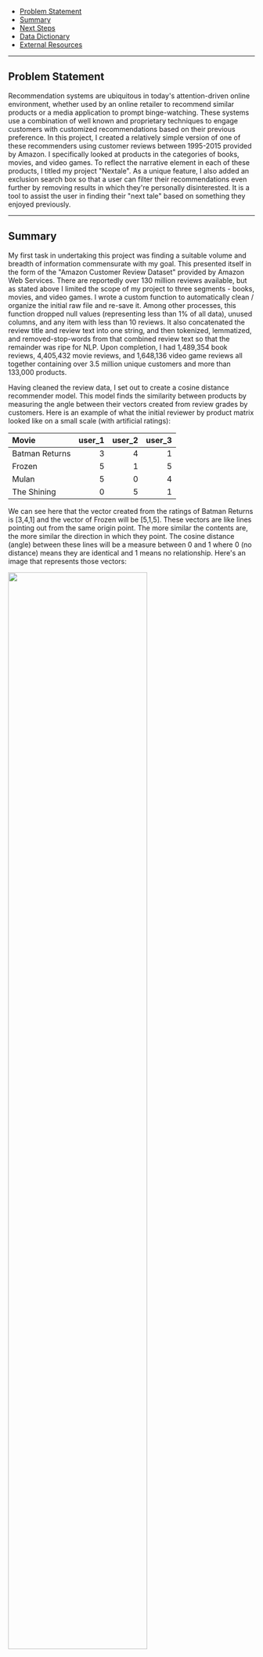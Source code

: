 - [Problem Statement](#Problem-Statement)
- [Summary](#Summary)
- [Next Steps](#Next-Steps)
- [Data Dictionary](#Data-Dictionary)
- [External Resources](#External-Resources)

---

## Problem Statement

Recommendation systems are ubiquitous in today's attention-driven online environment, whether used by an online retailer to recommend similar products or a media application to prompt binge-watching. These systems use a combination of well known and proprietary techniques to engage customers with customized recommendations based on their previous preference. In this project, I created a relatively simple version of one of these recommenders using customer reviews between 1995-2015 provided by Amazon. I specifically looked at products in the categories of books, movies, and video games. To reflect the narrative element in each of these products, I titled my project "Nextale". As a unique feature, I also added an exclusion search box so that a user can filter their recommendations even further by removing results in which they're personally disinterested. It is a tool to assist the user in finding their "next tale" based on something they enjoyed previously.

---

## Summary

My first task in undertaking this project was finding a suitable volume and breadth of information commensurate with my goal. This presented itself in the form of the "Amazon Customer Review Dataset" provided by Amazon Web Services. There are reportedly over 130 million reviews available, but as stated above I limited the scope of my project to three segments - books, movies, and video games. I wrote a custom function to automatically clean / organize the initial raw file and re-save it. Among other processes, this function dropped null values (representing less than 1% of all data), unused columns, and any item with less than 10 reviews. It also concatenated the review title and review text into one string, and then tokenized, lemmatized, and removed-stop-words from that combined review text so that the remainder was ripe for NLP. Upon completion, I had 1,489,354 book reviews, 4,405,432 movie reviews, and 1,648,136 video game reviews all together containing over 3.5 million unique customers and more than 133,000 products.

Having cleaned the review data, I set out to create a cosine distance recommender model. This model finds the similarity between products by measuring the angle between their vectors created from review grades by customers. Here is an example of what the initial reviewer by product matrix looked like on a small scale (with artificial ratings):


| Movie          |   user_1 |   user_2 |   user_3 |
|:---------------|---------:|---------:|---------:|
| Batman Returns |        3 |        4 |        1 |
| Frozen         |        5 |        1 |        5 |
| Mulan          |        5 |        0 |        4 |
| The Shining    |        0 |        5 |        1 |

We can see here that the vector created from the ratings of Batman Returns is [3,4,1] and the vector of Frozen will be [5,1,5]. These vectors are like lines pointing out from the same origin point. The more similar the contents are, the more similar the direction in which they point. The cosine distance (angle) between these lines will be a measure between 0 and 1 where 0 (no distance) means they are identical and 1 means no relationship. Here's an image that represents those vectors:

<img src="./images/sample_vectors.png" width="75%" height="75%">

We see that Frozen and Mulan are on very similar trajectories and the angle between them is small. Contrastingly, The Shining is pointing in quite a different direction, with Batman Returns somewhere in between. Here is what that distance looks like numerically - the number in each cell represents the pairwise distance between items.

|                |   Batman Returns |   Frozen |   Mulan |   The Shining |
|:---------------|-----------------:|---------:|--------:|--------------:|
| Batman Returns |             0    |     0.34 |    0.42 |          0.19 |
| Frozen         |             0.34 |     0    |    0.02 |          0.73 |
| Mulan          |             0.42 |     0.02 |    0    |          0.88 |
| The Shining    |             0.19 |     0.73 |    0.88 |          0    |

As we might expect, the distance between each film and itself is 0 (along the diagonal)! By selecting a product and sorting the numerical contents of that product's column from least to greatest, we can predict similarity between items. For example:

|                |   Frozen |
|:---------------|---------:|
| Frozen         |     0    |
| Mulan          |     0.02 |
| Batman Returns |     0.34 |
| The Shining    |     0.73 |

Obviously Frozen's best match is with itself... after that we would recommend Mulan, then Batman Returns, then The Shining, which intuitively is probably the order we would expect. My recommender works just like this, but in a few more than 3 dimensions!

One potential hurdle in deploying this form of recommender is if a reviewr has made more than one review for the same product. While this represented a relatively small proportion of my total reviews, I am generally reluctant to remove data if there is some way to salvage it and use it. In my exploration, I found that some of these reviews were simply duplicates (the reviewer presumably revisited the "submit" button in quick and aggressive fashion following their entry), but others were people who had one initial reaction and then later returned to give a second opinion after more evaluation. Without having the time or desire to examine each one of these instances individually, I settled upon sorting them by date and keeping the most recent entry. For customers who accidentally submitted their review multiple times at the same instant, any one of them would be a fair enough representation of their opinion, and for those who made an initial and then subsequent contribution, their final opinion would be the one that counted.

Again, I wrote a custom python function to transform the initial pandas dataframe of review information into a recommender matrix. The final output was a product x product dataframe with the numbers inside representing the cosine distance between the respective products. A "0" would be where a product interescted with itself, and a 1 would be where two products had no relationship whatsoever. These recommender dataframes initially presented a memory challenge - for example, the largest (movies) is over 72,000 x 72,000 or over 5,184,000,000 cells! This initially took up over 40 GB of space, much more than I could hope to hold in memory at one time. I overcame this obstacle by encoding a "sparse" transformer into my python function. By default, the sparse representation tells python not to save any zeroes to memory - this is helpful when the majority of a large dataframe contents are zeroes. By not storing those integers, a significant amount of memory is saved and as long as all *other* values are tangible, we (and python) can infer that any "empty" values would be zeroes. I realized, however, that the majority of my recommender dataframe's contents were, in fact, "1"s. With such a large volume of products, most would be unrelated to each other because they would not share a common reviewer. With that in mind, I adjusted the sparse function to not remember any of the 1's in my dataframe. This cut my over 40 GB dataframe to less than 2 GB!

With all three product x product dataframes created, I was finally able to make recommendations! I built a large function that accepted paramaters for category, search term, and (optional) filter-out term, and returned the top 10 most similar items, as well as those items' total number of reviews and average star rating. Making use of the NLP framework I set up when cleaning, I also pulled out the five most common recurring terms in reviews for each item and returned those as well, to give users another angle from which to perceive the aggregate opinions of reviewers with regards to the recommended items.

Not content with having a model that only ran in my Jupyter notebook, I set a stretch goal of deploying my recommender online for others to experience it. After experimenting with Flask, I settled on the popular streamlit.io python module. This allowed me to create a clean yet modern-looking web app without requiring the html/css knowledge that Flask would to achieve a similarly polished look.

The largest recurring challenge that I encountered during this web deployment phase was simply the size of my data. Each of the three categories requrired two dataframes: a "lookup" dataframe to run the search query through and return information about products (number of reviews, average star rating), and a "recommender" dataframe which was my aforementioned product x product matrix. In total, this meant I had to read in six dataframes, the largest of which was still almost 2 GB. So while my recommender app worked, it was tediously slow.

To overcome this, I used my recommender systems to create dictionaries which stored the top 50 most similar products to each other product. For example, my 72k x 72k product dataframe became a dictionary with 72k entries, each having a list of 50 titles associated with it. The potential downside to this method was that with only 50 similar items, there was always a theoretical possibility that one of the "filter-out" keywords a user entered might apply to more than 90 of the returned products, leaving the recommender with less than 10 items to recommend. In practice, I was unable to trigger this sort of error and hopefully no one ever does! The upside, however, far outweighed the potential downside, in the sense that my search returns became reliably rapid.

Check it out for yourself!

[Nextale App - hosted by Streamlit](https://share.streamlit.io/griffinwt/nextale/main/Nextale_Streamlit.py)

*A note on the myriad jupyter notebooks connected to this project - in most cases I did my preliminary data wrangling on the video game set because it was the smallest, and then used what I learned to build functions that I applied to the larger movie and video game sets. This means that most of my work, particularly in the "Cleaning" and "EDA" files is going to be shown in the video game related notebooks.*

---

## Next Steps

- My search mechanism is still fairly rudimentary - I'd like to make it more exact, either by adding keyword searches (perhaps over the review text) or even providing a drop down that offers suggestions of products as users type; I'd also to like to add additional parameters like genre or author/actor/game company to help users refine their searches
- Because I used a systematic, function-based approach, my cleaning and recommender creation processes would easily generalize to other categories of the Amazon Review dataset. With more time and less memory constraints, I could easily expand my recommender to encompass other types of goods
- The Natural Language Processing I performed in this project was somewhat shallow as it only contributed to a tangental feature; with more time, I believe I could glean greater insights comparing user review text, combining it either by star rating, product, average product star rating, or by similar products; I'd also be interested in building a classifier to see how accurately I could predict verified purchases based on review text
- As the common refrain goes, more data would always be better! My model would be more robust if I had the opportunity to add more recent reviews (post-2015) to expand it in both product range and total review volume

---

## Data Dictionary

|Feature|Type|Description|
|---|---|---|
|**customer_id**|int|unique customer identifier|
|**review_id**|str|unique review identifier|
|**product_id**|str|unique product identifier|
|**product_parent**|int|identifier to group reviews of the same product|
|**product_title**|str|listed name of product|
|**star_rating**|int|reviewer's score of product - scale 1-5|
|**helpful_votes**|int|count of people who rated the review as being helpful|
|**total_votes**|int|number of total votes on a review|
|**verified purchase**|int|binary classifier: 1 if reviewer purchased item, 0 if unverified|
|**review_date**|date-time|date of review|
|**full_review**|str|tokenized/lemmatized/stop-words-removed concatenation of review title and review text|

---

### External Resources
https://s3.amazonaws.com/amazon-reviews-pds/readme.html

